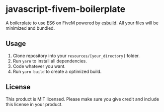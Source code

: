 # javascript-fivem-boilerplate

A boilerplate to use ES6 on FiveM powered by [esbuild](https://esbuild.github.io/). All your files will be minimized and bundled.

## Usage

1. Clone repository into your `resources/[your_directory]` folder. 
2. Run `yarn` to install all dependencies. 
3. Code whatever you want.
4. Run `yarn build` to create a optimized build. 

## License
This product is MIT licensed. Please make sure you give credit and include this license in your product.
